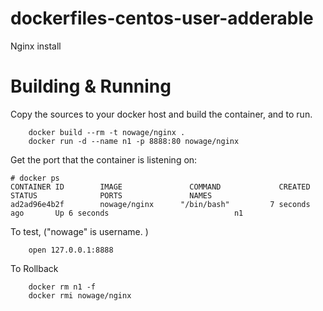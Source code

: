 # dockerfiles-centos-user-adderable
Nginx install

# Building & Running

Copy the sources to your docker host and build the container, and to run.
```
	docker build --rm -t nowage/nginx .
	docker run -d --name n1 -p 8888:80 nowage/nginx
```
Get the port that the container is listening on:

```
# docker ps
CONTAINER ID        IMAGE               COMMAND             CREATED             STATUS              PORTS               NAMES
ad2ad96e4b2f        nowage/nginx      "/bin/bash"         7 seconds ago       Up 6 seconds                            n1
```

To test, ("nowage" is username. )
```
	open 127.0.0.1:8888
```
To Rollback
```
    docker rm n1 -f
    docker rmi nowage/nginx
```
